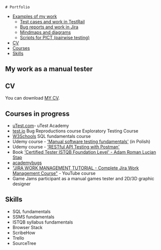     # Portfolio
- [Examples of my work](#examples-of-my-work)
  * [Test cases and work in TestRail](#test-cases-and-work-in-testrail)
  * [Bug reports and work in Jira](#bug-reports-and-work-in-jira)
  * [Mindmaps and diagrams](#mindmaps-and-diagrams)
  * [Scripts for PICT (pairwise testing)](#scripts-for-pict-pairwise-testing)
- [CV](#cv)
- [Courses](#courses)
- [Skills](#skills)


## My work as a manual tester


## CV

You can download [MY CV](https://drive.google.com/file/d/1JQ2b5DfumxKOj5V35Z23f6KOUASDStQc/view?usp=sharing).


## Courses in progress

  * [uTest.com](https://www.utest.com/profile/Senapi/about)- uTest Academy
  * [test.io](https://tester.test.io/profile_pages/karolina-podscianska) 
        Bug Reproductions course
        Exploratory Testing Course
  * [W3Schools](https://www.w3profile.com/Senapi) SQL fundamentals course
  * Udemy course - ['Manual software testing fundamentals'](https://www.udemy.com/share/102V243@kk7Z0ILdVHGS1lSnTBjXo9X46veovohE8E2xkH0V8_w6KoIY4nLdvrh_snMt9wFa/) (in Polish)
  * Udemy course - ['RESTful API Testing with Postman'](https://www.udemy.com/course/restful-api-testing-with-postman/)
  * Book ['Certified Tester ISTQB Foundation Level' - Adam Roman Lucjan Stap](https://lubimyczytac.pl/ksiazka/4943677/certyfikowany-tester-istqb-poziom-podstawowy)
  * [academybugs](academybugs.com)
  * ["JIRA WORK MANAGEMENT TUTORIAL - Complete Jira Work Management Course"](https://www.youtube.com/playlist?list=PLuAoMvvRllpS2CuKjkyFLO0RkBKMlPrbo) - YouTube course
  * Game Jams participant as a manual games tester and 2D/3D graphic designer


## Skills

  * SQL fundamentals
  * SSMS fundamentals
  * ISTQB syllabus fundamentals
  * Browser Stack
  * ScribeHow
  * Trello
  * SourceTree